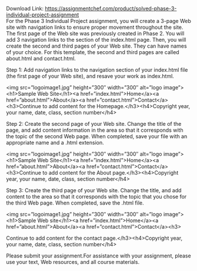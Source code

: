 Download Link: https://assignmentchef.com/product/solved-phase-3-individual-project-assignment
<br>
For the Phase 3 Individual Project assignment, you will create a 3-page Web site with navigation links to ensure proper movement throughout the site. The first page of the Web site was previously created in Phase 2. You will add 3 navigation links to the section of the index.html page. Then, you will create the second and third pages of your Web site. They can have names of your choice. For this template, the second and third pages are called about.html and contact.html.

Step 1: Add navigation links to the navigation section of your index.html file (the first page of your Web site), and resave your work as index.html.

&lt;img src=”logoimage1.jpg” height=”300″ width=”300″ alt=”logo image”&gt;&lt;h1&gt;Sample Web Site&lt;/h1&gt;&lt;a href=”index.html”&gt;Home&lt;/a&gt;&lt;a href=”about.html”&gt;About&lt;/a&gt;&lt;a href=”contact.html”&gt;Contact&lt;/a&gt;&lt;h3&gt;Continue to add content for the Homepage.&lt;/h3&gt;&lt;h4&gt;Copyright year, your name, date, class, section number&lt;/h4&gt;

Step 2: Create the second page of your Web site. Change the title of the page, and add content information in the area so that it corresponds with the topic of the second Web page. When completed, save your file with an appropriate name and a .html extension.

&lt;img src=”logoimage1.jpg” height=”300″ width=”300″ alt=”logo image”&gt;&lt;h1&gt;Sample Web Site&lt;/h1&gt;&lt;a href=”index.html”&gt;Home&lt;/a&gt;&lt;a href=”about.html”&gt;About&lt;/a&gt;&lt;a href=”contact.html”&gt;Contact&lt;/a&gt;&lt;h3&gt;Continue to add content for the About page.&lt;/h3&gt;&lt;h4&gt;Copyright year, your name, date, class, section number&lt;/h4&gt;

Step 3: Create the third page of your Web site. Change the title, and add content to the area so that it corresponds with the topic that you chose for the third Web page. When completed, save the .html file.

&lt;img src=”logoimage1.jpg” height=”300″ width=”300″ alt=”logo image”&gt;&lt;h1&gt;Sample Web site&lt;/h1&gt;&lt;a href=”index.html”&gt;Home&lt;/a&gt;&lt;a href=”about.html”&gt;About&lt;/a&gt;&lt;a href=”contact.html”&gt;Contact&lt;/a&gt;&lt;h3&gt;

Continue to add content for the contact page.&lt;/h3&gt;&lt;h4&gt;Copyright year, your name, date, class, section number&lt;/h4&gt;

Please submit your assignment.For assistance with your assignment, please use your text, Web resources, and all course materials.